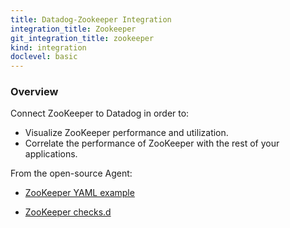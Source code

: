 ```yaml
---
title: Datadog-Zookeeper Integration
integration_title: Zookeeper
git_integration_title: zookeeper
kind: integration
doclevel: basic
---
```


### Overview

Connect ZooKeeper to Datadog in order to:

  * Visualize ZooKeeper performance and utilization.
  * Correlate the performance of ZooKeeper with the rest of your applications.

From the open-source Agent:

* [ ZooKeeper YAML example][1]
* [ ZooKeeper checks.d][2]

   [1]: https://github.com/DataDog/dd-agent/blob/master/conf.d/zk.yaml.example
   [2]: https://github.com/DataDog/dd-agent/blob/master/checks.d/zk.py




